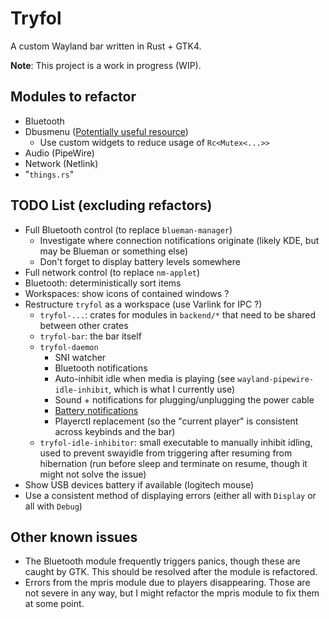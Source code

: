 # Tryfol

A custom Wayland bar written in Rust + GTK4.

**Note**: This project is a work in progress (WIP).

## Modules to refactor

- Bluetooth
- Dbusmenu ([Potentially useful resource](https://codeberg.org/janetski/statusnotifier-systray-gtk4/src/branch/main))
  - Use custom widgets to reduce usage of `Rc<Mutex<...>>`
- Audio (PipeWire)
- Network (Netlink)
- "`things.rs`"

## TODO List (excluding refactors)

- Full Bluetooth control (to replace `blueman-manager`)
  - Investigate where connection notifications originate (likely KDE, but may be Blueman or something else)
  - Don't forget to display battery levels somewhere
- Full network control (to replace `nm-applet`)
- Bluetooth: deterministically sort items
- Workspaces: show icons of contained windows ?
- Restructure `tryfol` as a workspace (use Varlink for IPC ?)
  - `tryfol-...`: crates for modules in `backend/*` that need to be shared between other crates
  - `tryfol-bar`: the bar itself
  - `tryfol-daemon`
    - SNI watcher
    - Bluetooth notifications
    - Auto-inhibit idle when media is playing (see `wayland-pipewire-idle-inhibit`, which is what I currently use)
    - Sound + notifications for plugging/unplugging the power cable
    - [Battery notifications](https://kota.nz/battery_notifications_with_udev.html)
    - Playerctl replacement (so the "current player" is consistent across keybinds and the bar)
  - `tryfol-idle-inhibitor`: small executable to manually inhibit idling, used to prevent swayidle from triggering after resuming from hibernation (run before sleep and terminate on resume, though it might not solve the issue)
- Show USB devices battery if available (logitech mouse)
- Use a consistent method of displaying errors (either all with `Display` or all with `Debug`)

## Other known issues

- The Bluetooth module frequently triggers panics, though these are caught by GTK. This should be resolved after the module is refactored.
- Errors from the mpris module due to players disappearing. Those are not severe in any way, but I might refactor the mpris module to fix them at some point.
